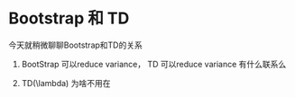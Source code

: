 # Bootstrap 和 TD

今天就稍微聊聊Bootstrap和TD的关系 

1. BootStrap 可以reduce variance， TD 可以reduce variance 有什么联系么

2. TD(\lambda) 为啥不用在

